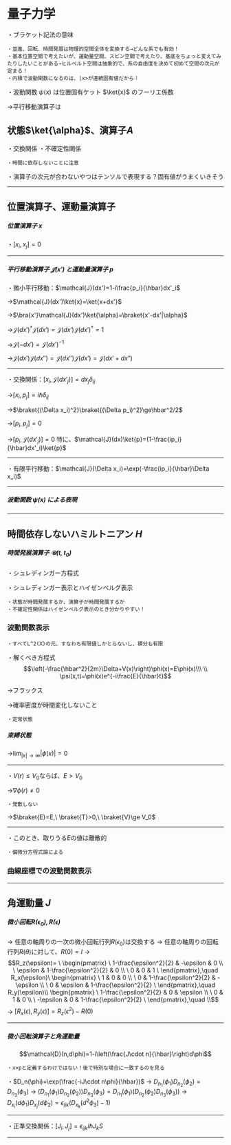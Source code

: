 # 量子力学

・ブラケット記法の意味

    ・並進、回転、時間発展は物理的空間全体を変換する→どんな系でも有効！
    ・基本位置空間で考えたいが、運動量空間、スピン空間で考えたり、基底をちょっと変えてみたりしたいことがある→ヒルベルト空間は抽象的で、系の自由度を決めて初めて空間の次元が定まる！
    ・内積で波動関数になるのは、|x>が連続固有値だから！

・波動関数 $\psi(x)$ は位置固有ケット $\ket{x}$ のフーリエ係数

→平行移動演算子は

## 状態$\ket{\alpha}$、演算子$A$

・交換関係
・不確定性関係

    ・時間に依存しないことに注意

・演算子の次元が合わないやつはテンソルで表現する？固有値がうまくいきそう

---

## 位置演算子、運動量演算子

##### 位置演算子 $x$

・$[x_i,x_j]=0$

---

##### 平行移動演算子 $\mathcal{J}(x')$ と運動量演算子 $p$

・微小平行移動：$\mathcal{J}(dx')=1-i\frac{p_i}{\hbar}dx'_i$

→$\mathcal{J}(dx')\ket{x}=\ket{x+dx'}$

→$\bra{x'}\mathcal{J}(dx')\ket{\alpha}=\braket{x'-dx'|\alpha}$

→$\mathcal{J}(dx')^{\dag}\mathcal{J}(dx')=\mathcal{J}(dx')\mathcal{J}(dx')^{\dag}=1$

→$\mathcal{J}(-dx')=\mathcal{J}(dx')^{-1}$

→$\mathcal{J}(dx')\mathcal{J}(dx'')=\mathcal{J}(dx'')\mathcal{J}(dx')=\mathcal{J}(dx'+dx'')$

---

・交換関係：$[x_i,\mathcal{J}(dx'_j)]=dx_j\delta_{ij}$

→$[x_i,p_j]=i\hbar\delta_{ij}$

→$\braket{(\Delta x_i)^2}\braket{(\Delta p_i)^2}\ge\hbar^2/2$

→$[p_i,p_j]=0$

→$[p_i,\mathcal{J}(dx'_j)]=0$
特に、$\mathcal{J}(dx)\ket{p}=(1-\frac{ip_i}{\hbar}dx'_i)\ket{p}$

---

・有限平行移動：$\mathcal{J}(\Delta x_i)=\exp(-\frac{ip_i}{\hbar}\Delta x_i)$


---

##### 波動関数 $\psi(x)$ による表現



---

## 時間依存しないハミルトニアン $H$

##### 時間発展演算子 $\mathcal{U}(t,t_0)$

・シュレディンガー方程式



・シュレディンガー表示とハイゼンベルグ表示

    ・状態が時間発展するか、演算子が時間発展するか
    ・不確定性関係はハイゼンベルグ表示のとき分かりやすい！

### 波動関数表示

    ・すべてL^2(X)の元、すなわち有限値しかとらないし、積分も有限

・解くべき方程式
$$\left(-\frac{\hbar^2}{2m}\Delta+V(x)\right)\phi(x)=E\phi(x)\\\ \\
\psi(x,t)=\phi(x)e^{-i\frac{E}{\hbar}t}$$

→フラックス

→確率密度が時間変化しないこと

    ・定常状態

##### 束縛状態

→$\lim_{|x|\to\infty}|\phi(x)|=0$

---

・$V(r)\le V_0$ならば、$E>V_0$

→$\nabla\phi(r)\neq0$

    ・発散しない

→$\braket{E}=E,\ \braket{T}>0,\ \braket{V}\ge V_0$

---

・このとき、取りうる$E$の値は離散的

    ・偏微分方程式論による

### 曲線座標での波動関数表示

---

## 角運動量 $J$

##### 微小回転$R(\epsilon_0),R(\epsilon)$

→ 任意の軸周りの一次の微小回転行列$R(\epsilon_0)$は交換する
→ 任意の軸周りの回転行列$R(\theta)$に対して、$R(0)=I$
→ $$R_z(\epsilon)= \
\begin{pmatrix} \
1-\frac{\epsilon^2}{2} & -\epsilon & 0 \\   \
\epsilon &  1-\frac{\epsilon^2}{2} & 0 \\   \
 0 & 0 & 1   \
\end{pmatrix},\quad R_x(\epsilon)\
\begin{pmatrix} \
1 & 0 & 0 \\   \
0 &  1-\frac{\epsilon^2}{2} & -\epsilon \\   \
 0 & \epsilon & 1-\frac{\epsilon^2}{2}   \
\end{pmatrix},\quad R_y(\epsilon)\\
\begin{pmatrix} \
1-\frac{\epsilon^2}{2} & 0 & \epsilon \\   \
0 &  1 & 0 \\   \
 -\epsilon & 0 &  1-\frac{\epsilon^2}{2}  \
\end{pmatrix},\quad \\$$
→ $[R_x(\epsilon),R_y(\epsilon)]=R_z(\epsilon^2)-R(0)$

---

##### 微小回転演算子と角運動量
$$\mathcal{D}(n,d\phi)=1-i\left(\frac{J\cdot n}{\hbar}\right)d\phi$$

    ・x×pと定義するわけではない！後で特別な場合に一致するのを見る

・$D_n(\phi)=\exp(\frac{-iJ\cdot n\phi}{\hbar})$
→ $D_{n_1}(\phi_1)D_{n_2}(\phi_2)=D_{n_3}(\phi_3)$
→ $(D_{n_1}(\phi_1)D_{n_2}(\phi_2))D_{n_3}(\phi_3)=D_{n_1}(\phi_1)(D_{n_2}(\phi_2)D_{n_3}(\phi_3))$
→ $D_{x_i}(d\phi_1)D_{x_j}(d\phi_2)=\epsilon_{ijk}(D_{x_k}(d^2\phi_3)-1)$

---

・正準交換関係：$[J_i,J_j]=\epsilon_{ijk}i\hbar J_kS$


---


